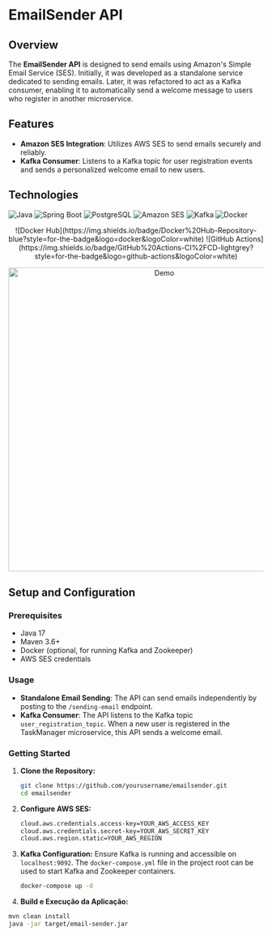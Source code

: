 # EmailSender API

## Overview

The **EmailSender API** is designed to send emails using Amazon's Simple Email Service (SES). Initially, it was developed as a standalone service dedicated to sending emails. Later, it was refactored to act as a Kafka consumer, enabling it to automatically send a welcome message to users who register in another microservice.

## Features

- **Amazon SES Integration**: Utilizes AWS SES to send emails securely and reliably.
- **Kafka Consumer**: Listens to a Kafka topic for user registration events and sends a personalized welcome email to new users.

## Technologies

![Java](https://img.shields.io/badge/Java-17-blue?style=for-the-badge&logo=java&logoColor=white)
![Spring Boot](https://img.shields.io/badge/Spring%20Boot-2.5.4-brightgreen?style=for-the-badge&logo=spring-boot&logoColor=white)
![PostgreSQL](https://img.shields.io/badge/PostgreSQL-13-blue?style=for-the-badge&logo=postgresql&logoColor=white)
![Amazon SES](https://img.shields.io/badge/Amazon%20SES-SES-orange?style=for-the-badge&logo=amazon&logoColor=white)
![Kafka](https://img.shields.io/badge/Kafka-2.8.0-red?style=for-the-badge&logo=apache-kafka&logoColor=white)
![Docker](https://img.shields.io/badge/Docker-20.10.7-blue?style=for-the-badge&logo=docker&logoColor=white)
<p align="center">
![Docker Hub](https://img.shields.io/badge/Docker%20Hub-Repository-blue?style=for-the-badge&logo=docker&logoColor=white)
![GitHub Actions](https://img.shields.io/badge/GitHub%20Actions-CI%2FCD-lightgrey?style=for-the-badge&logo=github-actions&logoColor=white)
</p>


<p align="center">
  <img src="https://github.com/VastiDev/Email_Sender/blob/feature/develop/artificial-intelligence.gif?raw=true" alt="Demo" width="600">
</p>


## Setup and Configuration

### Prerequisites

- Java 17
- Maven 3.6+
- Docker (optional, for running Kafka and Zookeeper)
- AWS SES credentials

### Usage

- **Standalone Email Sending**: The API can send emails independently by posting to the `/sending-email` endpoint.
- **Kafka Consumer**: The API listens to the Kafka topic `user_registration_topic`. When a new user is registered in the TaskManager microservice, this API sends a welcome email.
  

### Getting Started


1. **Clone the Repository:**
   ```bash
   git clone https://github.com/yourusername/emailsender.git
   cd emailsender

2. **Configure AWS SES:**
   ```bash
   cloud.aws.credentials.access-key=YOUR_AWS_ACCESS_KEY
   cloud.aws.credentials.secret-key=YOUR_AWS_SECRET_KEY
   cloud.aws.region.static=YOUR_AWS_REGION
   
3. **Kafka Configuration:**
   Ensure Kafka is running and accessible on `localhost:9092`. The `docker-compose.yml` file in the project root can be used to start Kafka and Zookeeper containers.
   ```bash
   docker-compose up -d

 4. **Build e Execução da Aplicação:**
   ```bash
   mvn clean install
   java -jar target/email-sender.jar
